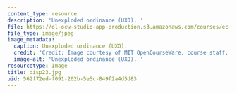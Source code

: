 ```yaml
---
content_type: resource
description: 'Unexploded ordinance (UXO). '
file: https://ol-ocw-studio-app-production.s3.amazonaws.com/courses/ec-s06-design-for-demining-spring-2007/562f72edf091202b5e5c849f2a4d5d83_disp23.jpg
file_type: image/jpeg
image_metadata:
  caption: Unexploded ordinance (UXO).
  credit: 'Credit: Image courtesy of MIT OpenCourseWare, course staff, and students.'
  image-alt: 'Unexploded ordinance (UXO). '
resourcetype: Image
title: disp23.jpg
uid: 562f72ed-f091-202b-5e5c-849f2a4d5d83
---
```

